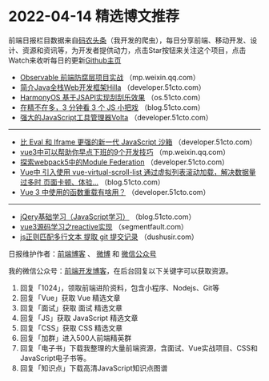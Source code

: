 # 2022-04-14 精选博文推荐

前端日报栏目数据来自[码农头条](https://toutiao.qdkfweb.cn/)（我开发的爬虫），每日分享前端、移动开发、设计、资源和资讯等，为开发者提供动力，点击Star按钮来关注这个项目，点击Watch来收听每日的更新[Github主页](https://github.com/kujian/frontendDaily)
* [Observable 前端防腐层项目实战](https://mp.weixin.qq.com/s?__biz=Mzg4MjE5OTI4Mw==&mid=2247490872&idx=1&sn=2dc1bd4431e4290dfcde61a15a406af6) （mp.weixin.qq.com）
* [简介Java全栈Web开发框架Hilla](https://developer.51cto.com/article/706367.html) （developer.51cto.com）
* [HarmonyOS 基于JSAPI实现刮刮乐效果](https://os.51cto.com/article/706427.html) （os.51cto.com）
* [在精不在多，3 分钟看 3 个 JS 小把戏](https://blog.51cto.com/u_13961087/5201752) （blog.51cto.com）
* [强大的JavaScript工具管理器Volta](https://developer.51cto.com/article/706394.html) （developer.51cto.com）

***
* [比 Eval 和 Iframe 更强的新一代 JavaScript 沙箱](https://developer.51cto.com/article/706391.html) （developer.51cto.com）
* [vue3中可以帮助你早点下班的9个开发技巧](https://mp.weixin.qq.com/s?__biz=MzUzNjk5MTE1OQ==&mid=2247517163&idx=1&sn=cd610d2098e4bbea82caa00eb9a7f00c) （mp.weixin.qq.com）
* [探索webpack5中的Module Federation](https://developer.51cto.com/article/706380.html) （developer.51cto.com）
* [Vue中 引入使用 vue-virtual-scroll-list 通过虚拟列表滚动加载，解决数据量过多时 页面卡顿、体验&#8230;](https://blog.51cto.com/u_15302032/5200932) （blog.51cto.com）
* [Vue 3 中使用的函数重载有啥用？](https://developer.51cto.com/article/706477.html) （developer.51cto.com）

***
* [jQery基础学习（JavaScript学习）](https://blog.51cto.com/u_15568258/5200843) （blog.51cto.com）
* [vue3源码学习之reactive实现](https://segmentfault.com/a/1190000041698827) （segmentfault.com）
* [js正则匹配多行文本 提取 git 提交记录](https://dushusir.com/regular-expression-to-match-multiple-lines-of-text/) （dushusir.com）

日报维护作者：[前端博客](https://qdkfweb.cn/) 、 [微博](http://weibo.com/kujian) 和 [微信公众号](https://open.weixin.qq.com/qr/code?username=caibaojian_com)

我的微信公众号：[前端开发博客](https://open.weixin.qq.com/qr/code?username=caibaojian_com)，在后台回复以下关键字可以获取资源。

1. 回复「1024」，领取前端进阶资料，包含小程序、Nodejs、Git等
2. 回复「Vue」获取 Vue 精选文章
3. 回复「面试」获取 面试 精选文章
4. 回复「JS」获取 JavaScript 精选文章
5. 回复「CSS」获取 CSS 精选文章
6. 回复「加群」进入500人前端精英群
7. 回复「电子书」下载我整理的大量前端资源，含面试、Vue实战项目、CSS和JavaScript电子书等。
8. 回复「知识点」下载高清JavaScript知识点图谱